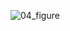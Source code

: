 ![04_figure](https://github.com/jhc-judy/Space-Invader/assets/23558613/7f54e694-0e92-4b70-81dc-08842871990c)
